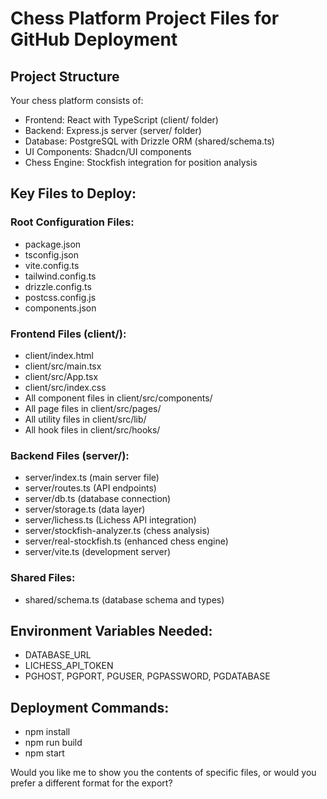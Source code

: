 # Chess Platform Project Files for GitHub Deployment

## Project Structure

Your chess platform consists of:
- Frontend: React with TypeScript (client/ folder)
- Backend: Express.js server (server/ folder)
- Database: PostgreSQL with Drizzle ORM (shared/schema.ts)
- UI Components: Shadcn/UI components
- Chess Engine: Stockfish integration for position analysis

## Key Files to Deploy:

### Root Configuration Files:
- package.json
- tsconfig.json
- vite.config.ts
- tailwind.config.ts
- drizzle.config.ts
- postcss.config.js
- components.json

### Frontend Files (client/):
- client/index.html
- client/src/main.tsx
- client/src/App.tsx
- client/src/index.css
- All component files in client/src/components/
- All page files in client/src/pages/
- All utility files in client/src/lib/
- All hook files in client/src/hooks/

### Backend Files (server/):
- server/index.ts (main server file)
- server/routes.ts (API endpoints)
- server/db.ts (database connection)
- server/storage.ts (data layer)
- server/lichess.ts (Lichess API integration)
- server/stockfish-analyzer.ts (chess analysis)
- server/real-stockfish.ts (enhanced chess engine)
- server/vite.ts (development server)

### Shared Files:
- shared/schema.ts (database schema and types)

## Environment Variables Needed:
- DATABASE_URL
- LICHESS_API_TOKEN
- PGHOST, PGPORT, PGUSER, PGPASSWORD, PGDATABASE

## Deployment Commands:
- npm install
- npm run build
- npm start

Would you like me to show you the contents of specific files, or would you prefer a different format for the export?